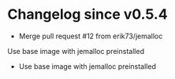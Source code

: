 # Changelog since v0.5.4
- Merge pull request #12 from erik73/jemalloc

Use base image with jemalloc preinstalled 
- Use base image with jemalloc preinstalled 

